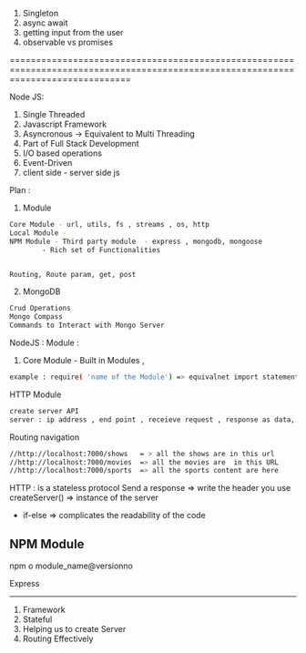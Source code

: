 1. Singleton
2. async await
3. getting input from the user
4. observable vs promises

===================================================================================================================================

Node JS:
1. Single Threaded 
2. Javascript Framework
3. Asyncronous -> Equivalent to Multi Threading
4. Part of Full Stack Development
5. I/O based operations
6. Event-Driven 
7. client side - server side js 


Plan :
1. Module 
```sh 
Core Module - url, utils, fs , streams , os, http
Local Module - 
NPM Module - Third party module  - express , mongodb, mongoose 
        - Rich set of Functionalities


Routing, Route param, get, post
```

2. MongoDB
```sh
Crud Operations
Mongo Compass
Commands to Interact with Mongo Server
```

NodeJS :
Module :

1. Core Module  - Built in Modules , 

```sh
example : require( 'name of the Module') => equivalnet import statement
```

HTTP Module
```sh
create server API
server : ip address , end point , receieve request , response as data, connect to db, port no , listens to request 
```

Routing
navigation 

```sh
//http://localhost:7000/shows   = > all the shows are in this url
//http://localhost:7000/movies  => all the movies are  in this URL
//http://localhost:7000/sports  => all the sports content are here 
```


HTTP : 
is a stateless protocol 
 Send a response  => write the header
 you use createServer() => instance of the server
 * if-else => complicates the readability of the code 



 NPM Module 
 ----------------

 npm o module_name@versionno


 Express 
 ______________

1. Framework 
2. Stateful 
3. Helping us to create Server
4. Routing Effectively 
